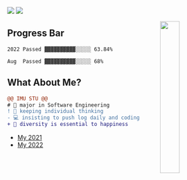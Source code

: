 [![](https://komarev.com/ghpvc/?username=bGZoCg&color=78C2C4&style=flat-square)](https://github.com/antonkomarev/github-profile-views-counter) [![](https://img.shields.io/github/last-commit/bgzo/blog?style=flat-square&color=FEDFE1&label=Blog%20update)](http://blog.bgzo.cc)

<img align="right" width="30%" src="https://media.giphy.com/media/k8kITi9SAwe9JWbUaH/giphy.gif">

## Progress Bar

```
2022 Passed ▓▓▓▓▓▓▓▓▓▓░░░░░ 63.84%

Aug  Passed ▓▓▓▓▓▓▓▓▓▓░░░░░ 68%
```
## What About Me?

```diff
@@ IMU STU @@
# 📖 major in Software Engineering
! 🤔 keeping individual thinking
- 💻 insisting to push log daily and coding  
+ 🎯 diversity is essential to happiness
```

- [My 2021](https://github.com/bGZoCg/2021)
- [My 2022](https://github.com/bGZoCg/2022)

